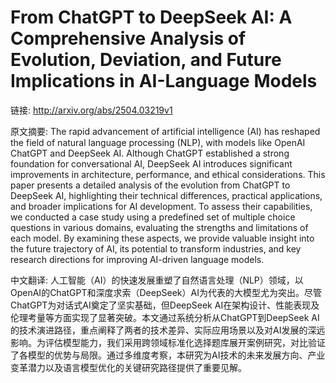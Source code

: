 # From ChatGPT to DeepSeek AI: A Comprehensive Analysis of Evolution, Deviation, and Future Implications in AI-Language Models

链接: http://arxiv.org/abs/2504.03219v1

原文摘要:
The rapid advancement of artificial intelligence (AI) has reshaped the field
of natural language processing (NLP), with models like OpenAI ChatGPT and
DeepSeek AI. Although ChatGPT established a strong foundation for
conversational AI, DeepSeek AI introduces significant improvements in
architecture, performance, and ethical considerations. This paper presents a
detailed analysis of the evolution from ChatGPT to DeepSeek AI, highlighting
their technical differences, practical applications, and broader implications
for AI development. To assess their capabilities, we conducted a case study
using a predefined set of multiple choice questions in various domains,
evaluating the strengths and limitations of each model. By examining these
aspects, we provide valuable insight into the future trajectory of AI, its
potential to transform industries, and key research directions for improving
AI-driven language models.

中文翻译:
人工智能（AI）的快速发展重塑了自然语言处理（NLP）领域，以OpenAI的ChatGPT和深度求索（DeepSeek）AI为代表的大模型尤为突出。尽管ChatGPT为对话式AI奠定了坚实基础，但DeepSeek AI在架构设计、性能表现及伦理考量等方面实现了显著突破。本文通过系统分析从ChatGPT到DeepSeek AI的技术演进路径，重点阐释了两者的技术差异、实际应用场景以及对AI发展的深远影响。为评估模型能力，我们采用跨领域标准化选择题库展开案例研究，对比验证了各模型的优势与局限。通过多维度考察，本研究为AI技术的未来发展方向、产业变革潜力以及语言模型优化的关键研究路径提供了重要见解。
